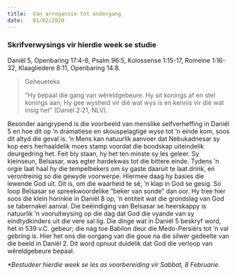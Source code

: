 ```yaml
---
title:  Van arrogansie tot ondergang
date:   01/02/2020
---
```


### Skrifverwysings vir hierdie week se studie 
Daniël 5, Openbaring 17:4-6, Psalm 96:5, Kolossense 1:15-17, Romeine 1:16-32, Klaagliedere 8:11, Openbaring 14:8. 

> <p>Geheueteks</p> 
> “Hy bepaal die gang van wêreldgebeure. Hy sit konings af en stel konings aan; Hy gee wysheid vir dié wat wys is en kennis vir dié wat insig het” (Daniël 2:21, NLV). 

Besonder aangrypend is die voorbeeld van menslike selfverheffing in Daniël 5 en hoe dit op ’n dramatiese en skouspelagtige wyse tot ’n einde kom, soos dit altyd die geval is. ’n Mens kan natuurlik aanvoer dat Nebukadnesar sy kop eers herhaaldelik moes stamp voordat die boodskap uiteindelik deurgedring het. Feit bly staan, hy het ten minste sy les geleer. Sy kleinseun, Belsasar, was egter hardekwas tot die bittere einde. Tydens ’n orgie laat haal hy die tempelbekers om sy gaste daaruit te laat drink, en verontreinig so die gewyde voorwerpe. Hiermee daag hy basies die lewende God uit. Dit is, om die waarheid te sê, ’n klap in God se gesig. So loop Belsasar se spreekwoordelike “beker van sonde” dan oor. Hy tree hier soos die klein horinkie in Daniël 8 op, ’n entiteit wat die grondslag van God se tabernakel aanval. Die beëindiging van Belsasar se heerskappy is natuurlik ’n vooruitwysing op die dag dat God die vyande van sy eindtydkinders uit die vere sal lig. Die dinge wat in Daniël 5 beskryf word, het in 539 v.C. gebeur; die nag toe Babilon deur die Medo-Persiërs tot ’n val gebring is. Hier het ons die oorgang van die goue na die silwer gedeelte van die beeld in Daniël 2. Dit word opnuut duidelik dat God die verloop van wêreldgebeure bepaal. 

_*Bestudeer hierdie week se les as voorbereiding vir Sabbat, 8 Februarie._